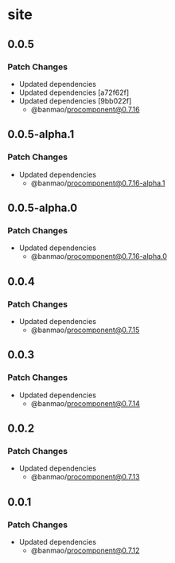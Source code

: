 # site

## 0.0.5

### Patch Changes

- Updated dependencies
- Updated dependencies [a72f62f]
- Updated dependencies [9bb022f]
  - @banmao/procomponent@0.7.16

## 0.0.5-alpha.1

### Patch Changes

- Updated dependencies
  - @banmao/procomponent@0.7.16-alpha.1

## 0.0.5-alpha.0

### Patch Changes

- Updated dependencies
  - @banmao/procomponent@0.7.16-alpha.0

## 0.0.4

### Patch Changes

- Updated dependencies
  - @banmao/procomponent@0.7.15

## 0.0.3

### Patch Changes

- Updated dependencies
  - @banmao/procomponent@0.7.14

## 0.0.2

### Patch Changes

- Updated dependencies
  - @banmao/procomponent@0.7.13

## 0.0.1

### Patch Changes

- Updated dependencies
  - @banmao/procomponent@0.7.12
